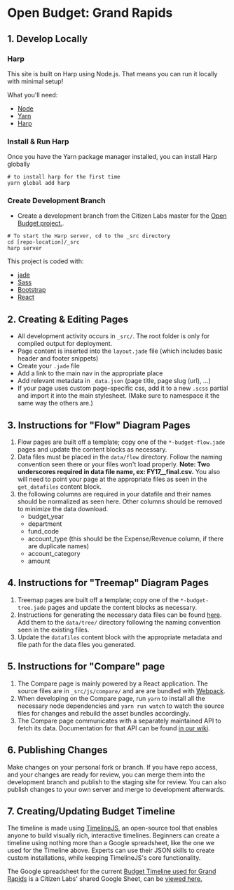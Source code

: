 # Open Budget: Grand Rapids

## 1. Develop Locally

### Harp

This site is built on Harp using Node.js. That means you can run it locally with minimal setup!

What you'll need:

-  [Node](http://nodejs.org/download/)
-  [Yarn](https://yarnpkg.com/en/)
-  [Harp](http://harpjs.com/)


### Install & Run Harp

Once you have the Yarn package manager installed, you can install Harp globally

```
# to install harp for the first time
yarn global add harp
```

### Create Development Branch
- Create a development branch from the Citizen Labs master for the [Open Budget project.](https://github.com/citizenlabsgr/openbudgetgr).

```
# To start the Harp server, cd to the _src directory
cd [repo-location]/_src
harp server
```

This project is coded with:

- [jade](http://jade-lang.com/)
- [Sass](http://sass-lang.com/)
- [Bootstrap](http://getbootstrap.com/)
- [React](https://facebook.github.io/react/)


## 2. Creating & Editing Pages

- All development activity occurs in `_src/`. The root folder is only for compiled output for deployment.
- Page content is inserted into the `layout.jade` file (which includes basic header and footer snippets)
- Create your `.jade` file
- Add a link to the main nav in the appropriate place
- Add relevant metadata in `_data.json` (page title, page slug (url), ...)
- If your page uses custom page-specific css, add it to a new `.scss` partial and import it into the main stylesheet. (Make sure to namespace it the same way the others are.)

## 3. Instructions for "Flow" Diagram Pages

1. Flow pages are built off a template; copy one of the `*-budget-flow.jade` pages and update the content blocks as necessary.
1. Data files must be placed in the `data/flow` directory. Follow the naming convention seen there or your files won't load properly. **Note: Two underscores required in data file name, ex: FY17__final.csv.** You also will need to point your page at the appropriate files as seen in the `get_datafiles` content block.
1. the following columns are required in your datafile and their names should be normalized as seen here. Other columns should be removed to minimize the data download.
    - budget_year
    - department
    - fund_code
    - account_type (this should be the Expense/Revenue column, if there are duplicate names)
    - account_category
    - amount

## 4. Instructions for "Treemap" Diagram Pages

1. Treemap pages are built off a template; copy one of the `*-budget-tree.jade` pages and update the content blocks as necessary.
1. Instructions for generating the necessary data files can be found [here](_treemap/README.md). Add them to the `data/tree/` directory following the naming convention seen in the existing files.
1. Update the `datafiles` content block with the appropriate metadata and file path for the data files you generated.

## 5. Instructions for "Compare" page

1. The Compare page is mainly powered by a React application. The source files are in `_src/js/compare/` and are are bundled with [Webpack](https://webpack.js.org/).
1. When developing on the Compare page, run `yarn` to install all the necessary node dependencies and `yarn run watch` to watch the source files for changes and rebuild the asset bundles accordingly.
1. The Compare page communicates with a separately maintained API to fetch its data. Documentation for that API can be found [in our wiki](https://github.com/openoakland/openbudgetoakland/wiki/API-Documentation).

## 6. Publishing Changes
Make changes on your personal fork or branch. If you have repo access, and your changes are ready for review, you can merge them into the development branch and publish to the staging site for review. You can also publish changes to your own server and merge to development afterwards.

## 7. Creating/Updating Budget Timeline
The timeline is made using [TimelineJS](http://timeline.knightlab.com), an open-source tool that enables anyone to build visually rich, interactive timelines. Beginners can create a timeline using nothing more than a Google spreadsheet, like the one we used for the Timeline above. Experts can use their JSON skills to create custom installations, while keeping TimelineJS's core functionality.

The Google spreadsheet for the current [Budget Timeline used for Grand Rapids](https://grbudget.citizenlabs.org/budget-process.html) is a Citizen Labs' shared Google Sheet, can be [viewed here.](https://docs.google.com/spreadsheets/d/1jL2_7lJSgbLchJfAGWrST16ZxKe5Z-vbOfrAu14QyG8/edit?usp=sharing)
